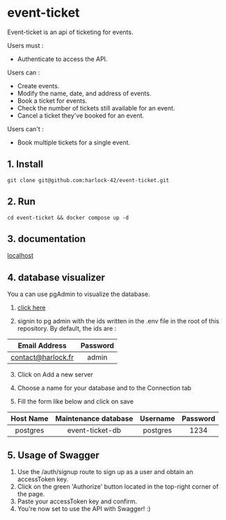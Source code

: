 # event-ticket

Event-ticket is an api of ticketing for events.

Users must :
* Authenticate to access the API.

Users can :
* Create events.
* Modify the name, date, and address of events.
* Book a ticket for events.
* Check the number of tickets still available for an event.
* Cancel a ticket they've booked for an event.

Users can't :
* Book multiple tickets for a single event.

## 1. Install

```git clone git@github.com:harlock-42/event-ticket.git```

## 2. Run

```cd event-ticket && docker compose up -d```

## 3. documentation

[localhost](http://localhost:3000/api)

## 4. database visualizer

You a can use pgAdmin to visualize the database.

1. [click here](http://localhost:5050)

2. signin to pg admin with the ids written in the .env file in the root of this repository. By default, the ids are :

  | Email Address      | Password |
  |:------------------:|:--------:|
  | contact@harlock.fr | admin    |


3. Click on Add a new server

4. Choose a name for your database and to the Connection tab

5. Fill the form like below and click on save

  | Host Name | Maintenance database | Username | Password |
  | :-------: | :------------------: | :------: | :------: |
  | postgres | event-ticket-db | postgres | 1234 |

## 5. Usage of Swagger

1. Use the /auth/signup route to sign up as a user and obtain an accessToken key.
2. Click on the green 'Authorize' button located in the top-right corner of the page.
3. Paste your accessToken key and confirm.
4. You're now set to use the API with Swagger! :)

